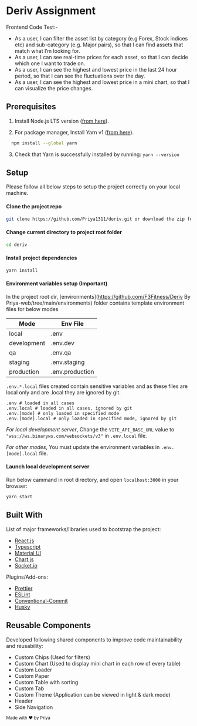# Deriv Assignment

Frontend Code Test:-
- As a user, I can filter the asset list by category (e.g Forex, Stock indices etc) and sub-category (e.g. Major pairs), so that I can find assets that match what I’m looking for.
- As a user, I can see real-time prices for each asset, so that I can decide which one I want to trade on.
- As a user, I can see the highest and lowest price in the last 24 hour period, so that I can see the fluctuations over the day.
- As a user, I can see the highest and lowest price in a mini chart, so that I can visualize the price changes.

## Prerequisites

1. Install Node.js LTS version ([from here](https://nodejs.org/en/)).

2. For package manager, Install Yarn v1 ([from here](https://classic.yarnpkg.com/lang/en/docs/install/#mac-stable)).

```sh
  npm install --global yarn
```

3. Check that Yarn is successfully installed by running: `yarn --version`

## Setup

Please follow all below steps to setup the project correctly on your local machine.

#### Clone the project repo

```sh
git clone https://github.com/Priya1311/deriv.git or download the zip folder 
```

#### Change current directory to project root folder

```sh
cd deriv
```

#### Install project dependencies

```sh
yarn install
```

#### Environment variables setup (Important)

In the project root dir, [environments](https://github.com/F3Fitness/Deriv By Priya-web/tree/main/environments) folder contains template environment files for below modes

| Mode        | Env File        |
| ----------- | --------------- |
| local       | .env            |
| development | .env.dev        |
| qa          | .env.qa         |
| staging     | .env.staging    |
| production  | .env.production |

`.env.*.local` files created contain sensitive variables and as these files are local only and are .local they are ignored by git.

```
.env # loaded in all cases
.env.local # loaded in all cases, ignored by git
.env.[mode] # only loaded in specified mode
.env.[mode].local # only loaded in specified mode, ignored by git
```

_For local development server_, Change the `VITE_API_BASE_URL` value to `"wss://ws.binaryws.com/websockets/v3"` in `.env.local` file.

_For other modes_, You must update the environment variables in `.env.[mode].local` file.

#### Launch local development server

Run below cammand in root directory, and open `localhost:3000` in your browser:

```sh
yarn start
```
## Built With

List of major frameworks/libraries used to bootstrap the project:

- [React.js](https://reactjs.org/)
- [Typescript](https://www.typescriptlang.org/)
- [Material UI](https://mui.com/)
- [Chart.js](https://www.chartjs.org/docs/latest/getting-started/)
- [Socket.io](https://socket.io/docs/v4/)

Plugins/Add-ons:

- [Prettier](https://prettier.io/)
- [ESLint](https://eslint.org/)
- [Conventional-Commit](https://kapeli.com/cheat_sheets/Conventional_Commits.docset/Contents/Resources/Documents/index)
- [Husky](https://typicode.github.io/husky/#/)

## Reusable Components

Developed following shared components to improve code maintainability and reusability:
- Custom Chips (Used for filters)
- Custom Chart (Used to display mini chart in each row of every table)
- Custom Loader
- Custom Paper
- Custom Table with sorting
- Custom Tab 
- Custom Theme (Application can be viewed in light & dark mode)
- Header
- Side Navigation


<sup>Made with ♥ by Priya</sup>
